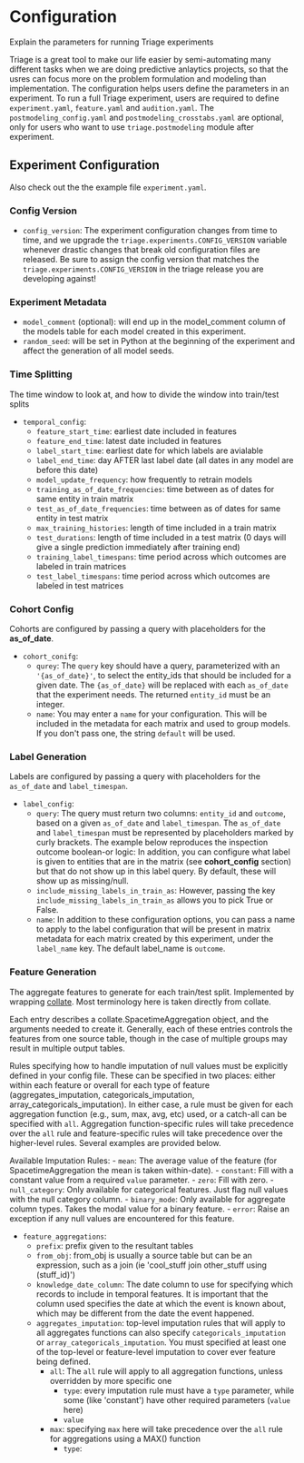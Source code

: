 # Configuration

Explain the parameters for running Triage experiments

Triage is a great tool to make our life easier by semi-automating many different tasks when we are doing predictive anlaytics projects, so that the usres can focus more on the problem formulation and modeling than implementation. The configuration helps users define the parameters in an experiment. To run a full Triage experiment, users are required to define `experiment.yaml`, `feature.yaml` and `audition.yaml`. The `postmodeling_config.yaml` and `postmodeling_crosstabs.yaml` are
optional, only for users who want to use `triage.postmodeling` module after experiment. 

## Experiment Configuration
Also check out the the example file `experiment.yaml`.

### Config Version

- `config_version`: The experiment configuration changes from time to time, and we upgrade the `triage.experiments.CONFIG_VERSION` variable whenever drastic changes that break old configuration files are released. Be sure to assign the config version that matches the `triage.experiments.CONFIG_VERSION` in the triage release you are developing against!

### Experiment Metadata
- `model_comment` (optional): will end up in the model_comment column of the models table for each model created in this experiment.
- `random_seed`: will be set in Python at the beginning of the experiment and affect the generation of all model seeds.

### Time Splitting
The time window to look at, and how to divide the window into train/test splits

- `temporal_config`:
    - `feature_start_time`: earliest date included in features
    - `feature_end_time`: latest date included in features
    - `label_start_time`: earliest date for which labels are avialable
    - `label_end_time`: day AFTER last label date (all dates in any model are before this date)
    - `model_update_frequency`: how frequently to retrain models
    - `training_as_of_date_frequencies`: time between as of dates for same entity in train matrix
    - `test_as_of_date_frequencies`: time between as of dates for same entity in test matrix
    - `max_training_histories`: length of time included in a train matrix
    - `test_durations`: length of time included in a test matrix (0 days will give a single prediction immediately after training end)
    - `training_label_timespans`: time period across which outcomes are labeled in train matrices
    - `test_label_timespans`: time period across which outcomes are labeled in test matrices

### Cohort Config
Cohorts are configured by passing a query with placeholders for the **as_of_date**.

- `cohort_conifg`: 
    - `qurey`: The `query` key should have a query, parameterized with an `'{as_of_date}'`, to select the entity_ids that should be included for a given date. The `{as_of_date}` will be replaced with each `as_of_date` that the experiment needs. The returned `entity_id` must be an integer.
    - `name`: You may enter a `name` for your configuration. This will be included in the metadata for each matrix and used to group models. If you don't pass one, the string `default` will be used.


### Label Generation
Labels are configured by passing a query with placeholders for the `as_of_date` and `label_timespan`.

- `label_config`:
    - `query`: The query must return two columns: `entity_id` and `outcome`, based on a given `as_of_date` and `label_timespan`. The `as_of_date` and `label_timespan` must be represented by placeholders marked by curly brackets. The example below reproduces the inspection outcome boolean-or logic: In addition, you can configure what label is given to entities that are in the matrix (see **cohort_config** section) but that do not show up in this label query. By default, these will show up as missing/null.
    - `include_missing_labels_in_train_as`: However, passing the key `include_missing_labels_in_train_as` allows you to pick True or False.
    - `name`: In addition to these configuration options, you can pass a name to apply to the label configuration that will be present in matrix metadata for each matrix created by this experiment, under the `label_name` key. The default label_name is `outcome`.


### Feature Generation
The aggregate features to generate for each train/test split. Implemented by wrapping [collate](https://github.com/dssg/collate). Most terminology here is taken directly from collate.

Each entry describes a collate.SpacetimeAggregation object, and the arguments needed to create it. Generally, each of these entries controls the features from one source table, though in the case of multiple groups may result in multiple output tables.

Rules specifying how to handle imputation of null values must be explicitly defined in your config file. These can be specified in two places: either within each feature or overall for each type of feature (aggregates_imputation, categoricals_imputation, array_categoricals_imputation). In either case, a rule must be given for each aggregation function (e.g., sum, max, avg, etc) used, or a catch-all can be specified with `all`. Aggregation function-specific rules will take precedence over the `all` rule and feature-specific rules will take precedence over the higher-level rules. Several examples are provided below.

Available Imputation Rules: 
    - `mean`: The average value of the feature (for SpacetimeAggregation the mean is taken within-date).
    - `constant`: Fill with a constant value from a required `value` parameter.
    - `zero`: Fill with zero.
    - `null_category`: Only available for categorical features. Just flag null values with the null category column.
    - `binary_mode`: Only available for aggregate column types. Takes the modal value for a binary feature.
    - `error`: Raise an exception if any null values are encountered for this feature.

- `feature_aggregations`: 
    - `prefix`: prefix given to the resultant tables
    - `from_obj`: from_obj is usually a source table but can be an expression, such as a join (ie 'cool_stuff join other_stuff using (stuff_id)')
    - `knowledge_date_column`: The date column to use for specifying which records to include in temporal features. It is important that the column used specifies the date at which the event is known about, which may be different from the date the event happened.
    - `aggregates_imputation`: top-level imputation rules that will apply to all aggregates functions can also specify `categoricals_imputation` or `array_categoricals_imputation`. You must specified at least one of the top-level or feature-level imputation to cover ever feature being defined.
        - `all`: The `all` rule will apply to all aggregation functions, unless overridden by more specific one
            - `type`: every imputation rule must have a `type` parameter, while some (like 'constant') have other required parameters (`value` here)
            - `value`
        - `max`: specifying `max` here will take precedence over the `all` rule for aggregations using a MAX() function
            - `type`:  
